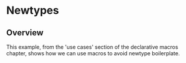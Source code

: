 # Newtypes

## Overview

This example, from the 'use cases' section of the declarative macros chapter,
shows how we can use macros to avoid newtype boilerplate.
